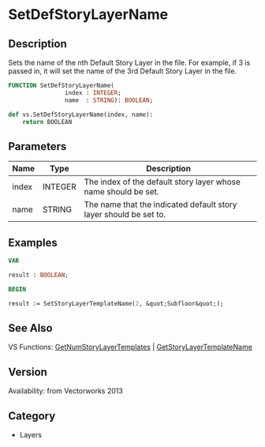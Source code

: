 # SetDefStoryLayerName

## Description
Sets the name of the nth Default Story Layer in the file. For example, if 3 is passed in, it will set the name of the 3rd Default Story Layer in the file.

```pascal
FUNCTION SetDefStoryLayerName(
				index : INTEGER;
				name  : STRING): BOOLEAN;
```

```python
def vs.SetDefStoryLayerName(index, name):
    return BOOLEAN
```

## Parameters
|Name|Type|Description|
|---|---|---|
|index|INTEGER|The index of the default story layer whose name should be set.|
|name|STRING|The name that the indicated default story layer should be set to.|

## Examples
```pascal
VAR

result : BOOLEAN;

BEGIN

result := SetStoryLayerTemplateName(2, &quot;Subfloor&quot;);
```

## See Also
VS Functions:
[GetNumStoryLayerTemplates](GetNumStoryLayerTemplates.md) 
| [GetStoryLayerTemplateName](GetStoryLayerTemplateName.md)

## Version
Availability: from Vectorworks 2013

## Category
* Layers

